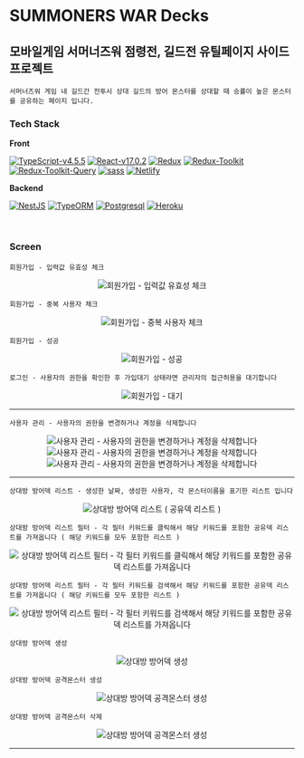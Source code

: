 # SUMMONERS WAR Decks

## 모바일게임 서머너즈워 점령전, 길드전 유틸페이지 사이드 프로젝트

    서머너즈워 게임 내 길드간 전투시 상대 길드의 방어 몬스터를 상대할 때 승률이 높은 몬스터를 공유하는 페이지 입니다.

### Tech Stack

**Front**

[![TypeScript-v4.5.5](https://img.shields.io/badge/TypeScript-v4.5.5-007ACC.svg?logo=typescript)](https://www.typescriptlang.org/)
[![React-v17.0.2](https://img.shields.io/badge/React-v17.0.2-61DAFB.svg?logo=react)](https://reactjs.org/)
[![Redux](https://img.shields.io/badge/Redux-v4.1.2-764ABC.svg?logo=redux)](https://ko.redux.js.org/introduction/getting-started/)
[![Redux-Toolkit](https://img.shields.io/badge/ReduxToolkit-v1.7.1.2-764ABC.svg?logo=redux)](https://ko.redux.js.org/introduction/getting-started/)
[![Redux-Toolkit-Query](https://img.shields.io/badge/ReduxToolkitQuery-v1.7.1.2-764ABC.svg?logo=redux)](https://ko.redux.js.org/introduction/getting-started/)
[![sass](https://img.shields.io/badge/sass-v1.43.5-CC6699.svg?logo=sass)](https://sass-lang.com/dart-sass)
[![Netlify](https://img.shields.io/badge/Netlify-000000.svg?logo=netlify)](https://www.postgresql.org/)

**Backend**

[![NestJS](https://img.shields.io/badge/NestJS-v8.0.0-E0234E.svg?logo=nestjs)](https://docs.nestjs.com/)
[![TypeORM](https://img.shields.io/badge/TypeORM-v0.2.41-E0234E.svg)](https://typeorm.io/#/)
[![Postgresql](https://img.shields.io/badge/PostgreSQL-000000.svg)](https://www.postgresql.org/)
[![Heroku](https://img.shields.io/badge/Heroku-000000.svg?logo=heroku)](https://www.postgresql.org/)

<br />

### Screen

    회원가입 - 입력값 유효성 체크

<p align="center">

<img src="https://user-images.githubusercontent.com/85790271/152686917-62253a84-ea10-4626-ba57-aefc8825657b.gif" alt="회원가입 - 입력값 유효성 체크" />

</p>
    

    회원가입 - 중복 사용자 체크
    
<p align="center">

<img src="https://user-images.githubusercontent.com/85790271/152686949-60fec076-a3d0-4930-97c4-140769376998.gif" alt="회원가입 - 중복 사용자 체크" />
    
</p>

    회원가입 - 성공
    
<p align="center">

<img src="https://user-images.githubusercontent.com/85790271/152686960-c6e79b4c-37d9-425a-8b58-64a591ae3d8e.gif" alt="회원가입 - 성공" />
    
</p>

    로그인 - 사용자의 권한을 확인한 후 가입대기 상태라면 관리자의 접근허용을 대기합니다
    
<p align="center">

<img src="https://user-images.githubusercontent.com/85790271/152687454-69028b79-49e4-438f-9fb7-6525ec714f86.gif" alt="회원가입 - 대기" />

</p>

---

    사용자 관리 - 사용자의 권한을 변경하거나 계정을 삭제합니다
    
<p align="center">

<img src="https://user-images.githubusercontent.com/85790271/152687684-06004ee5-6792-47c8-aedd-7524093b695f.gif" alt="사용자 관리 - 사용자의 권한을 변경하거나 계정을 삭제합니다" />
    
<img src="https://user-images.githubusercontent.com/85790271/152687717-3df64d1a-9dc5-42ac-ba90-6627b12f2e30.gif" alt="사용자 관리 - 사용자의 권한을 변경하거나 계정을 삭제합니다" />
    
<img src="https://user-images.githubusercontent.com/85790271/152687700-f0d19353-5866-48a2-ad25-c5779e9f3c9a.gif" alt="사용자 관리 - 사용자의 권한을 변경하거나 계정을 삭제합니다" />
    
</p>

---

    상대방 방어덱 리스트 - 생성한 날짜, 생성한 사용자, 각 몬스터이름을 표기한 리스트 입니다

<p align="center">

<img src="https://user-images.githubusercontent.com/85790271/152687832-5d056f2a-8895-4287-b288-39c6b990acab.gif" alt="상대방 방어덱 리스트 ( 공유덱 리스트 )" />

</p>


    상대방 방어덱 리스트 필터 - 각 필터 키워드를 클릭해서 해당 키워드를 포함한 공유덱 리스트를 가져옵니다 ( 해당 키워드를 모두 포함한 리스트 )

<p align="center">

<img src="https://user-images.githubusercontent.com/85790271/152687989-a4f862d8-6959-4fb9-8fd7-8398b5421c5e.gif" alt="상대방 방어덱 리스트 필터 - 각 필터 키워드를 클릭해서 해당 키워드를 포함한 공유덱 리스트를 가져옵니다" />

</p>


    상대방 방어덱 리스트 필터 - 각 필터 키워드를 검색해서 해당 키워드를 포함한 공유덱 리스트를 가져옵니다 ( 해당 키워드를 모두 포함한 리스트 )

<p align="center">

<img src="https://user-images.githubusercontent.com/85790271/152688023-81bdab28-1c15-4270-bf67-6cf801ff7945.gif" alt="상대방 방어덱 리스트 필터 - 각 필터 키워드를 검색해서 해당 키워드를 포함한 공유덱 리스트를 가져옵니다" />


</p>



    상대방 방어덱 생성

<p align="center">

<img src="https://user-images.githubusercontent.com/85790271/152687839-8fa7c1d2-37e7-40f5-8377-705a9d0f4a21.gif" alt="상대방 방어덱 생성" />

</p>

    상대방 방어덱 공격몬스터 생성

<p align="center">

<img src="https://user-images.githubusercontent.com/85790271/152688170-75fa8964-9ccd-4f6a-bc8d-cda489975c67.gif" alt="상대방 방어덱 공격몬스터 생성" />

</p>

    상대방 방어덱 공격몬스터 삭제

<p align="center">

<img src="https://user-images.githubusercontent.com/85790271/152688201-6467bdee-94b6-488f-be5c-2dbc80b8bc8f.gif" alt="상대방 방어덱 공격몬스터 생성" />

</p>

---

